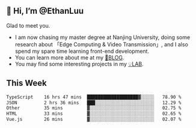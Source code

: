 ## 👋 Hi, I’m @EthanLuu

Glad to meet you.

- I am now chasing my master degree at Nanjing University, doing some research about 「Edge Computing & Video Transmission」, and I also spend my spare time learning front-end development.
- You can learn more about me at my [📝BLOG](https://blog.ethanloo.cn).
- You may find some interesting projects in my [💡LAB](https://lab.ethanloo.cn).

## This Week
<!--START_SECTION:waka-->

```txt
TypeScript    16 hrs 47 mins  ███████████████████▓░░░░░   78.90 %
JSON          2 hrs 36 mins   ███░░░░░░░░░░░░░░░░░░░░░░   12.29 %
Other         35 mins         ▓░░░░░░░░░░░░░░░░░░░░░░░░   02.75 %
HTML          33 mins         ▓░░░░░░░░░░░░░░░░░░░░░░░░   02.65 %
Vue.js        26 mins         ▓░░░░░░░░░░░░░░░░░░░░░░░░   02.07 %
```

<!--END_SECTION:waka-->
